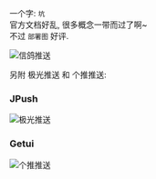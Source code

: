 一个字: `坑`  
官方文档好乱, 很多概念一带而过了啊~  
不过 `部署图` 好评.

![信鸽推送](http://developer.qq.com/wiki/xg/imgs/20151029163904_73066.png)  

另附 极光推送 和 个推推送:
### JPush
![极光推送](http://docs.jiguang.cn/jmessage/image/jmessage_architecture.png)  

### Getui
![个推推送](http://docs.getui.com/start/img/wholePush.png)  
